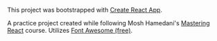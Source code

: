 This project was bootstrapped with [Create React App](https://github.com/facebook/create-react-app).

A practice project created while following Mosh Hamedani's <a href="http://codewithmosh.com/">Mastering React</a> course.
Utilizes <a href="https://fontawesome.com/">Font Awesome (free)</a>.
